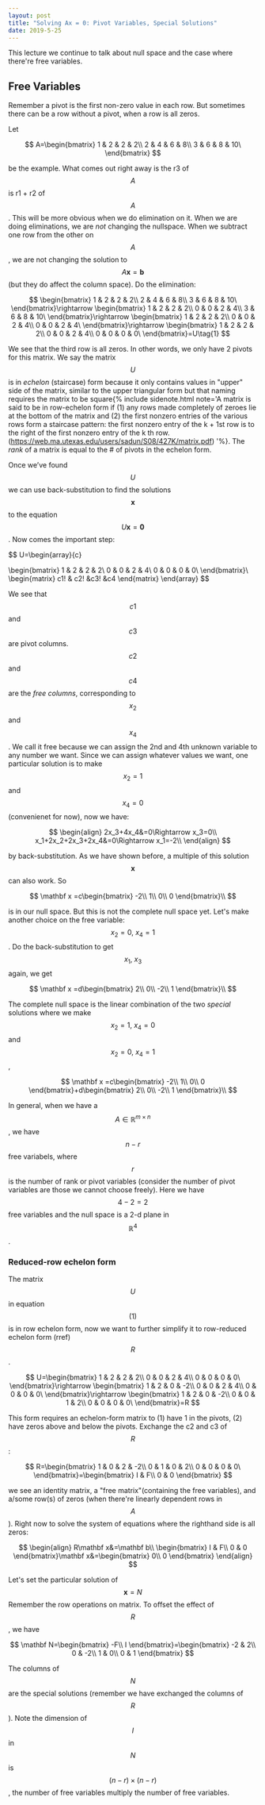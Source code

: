 ```yaml
---
layout: post
title: "Solving Ax = 0: Pivot Variables, Special Solutions"
date: 2019-5-25
---
```


This lecture we continue to talk about null space and the case where there're free variables. 

## Free Variables

Remember a pivot is the first non-zero value in each row. But sometimes there can be a row without a pivot, when a row is all zeros. 

Let 

$$
A=\begin{bmatrix}
1 & 2 & 2 & 2\\
2 & 4 & 6 & 8\\
3 & 6 & 8 & 10\ 
\end{bmatrix}
$$

be the example. What comes out right away is the r3 of $$A$$ is r1 + r2 of $$A$$. This will be more obvious when we do elimination on it. When we are doing eliminations, we are *not* changing the nullspace. When we subtract one row from the other on $$A$$, we are not changing the solution to $$A\mathbf x =\mathbf b$$ (but they do affect the column space). Do the elimination:

$$
\begin{bmatrix}
1 & 2 & 2 & 2\\
2 & 4 & 6 & 8\\
3 & 6 & 8 & 10\ 
\end{bmatrix}\rightarrow \begin{bmatrix}
1 & 2 & 2 & 2\\
0 & 0 & 2 & 4\\
3 & 6 & 8 & 10\ 
\end{bmatrix}\rightarrow \begin{bmatrix}
1 & 2 & 2 & 2\\
0 & 0 & 2 & 4\\
0 & 0 & 2 & 4\ 
\end{bmatrix}\rightarrow \begin{bmatrix}
1 & 2 & 2 & 2\\
0 & 0 & 2 & 4\\
0 & 0 & 0 & 0\ 
\end{bmatrix}=U\tag{1}
$$

We see that the third row is all zeros. In other words, we only have 2 pivots for this matrix. We say the matrix $$U$$ is in *echelon* (staircase) form because it only contains values in "upper" side of the matrix, similar to the upper triangular form but that naming requires the matrix to be square{% include sidenote.html note='A matrix is said to be in row-echelon form if (1) any rows made
completely of zeroes lie at the bottom of the matrix and (2) the first nonzero
entries of the various rows form a staircase pattern: the first nonzero entry
of the k + 1st row is to the right of the first nonzero entry of the k
th row. (https://web.ma.utexas.edu/users/sadun/S08/427K/matrix.pdf) '%}. The *rank* of a matrix is equal to the # of pivots in the echelon form.

Once we’ve found $$U$$ we can use back-substitution to find the solutions $$\mathbf x$$ to the
equation $$U\mathbf x = \mathbf 0$$. Now comes the important step:

$$
U=\begin{array}{c}

\begin{bmatrix}
1 & 2 & 2 & 2\\
0 & 0 & 2 & 4\\
0 & 0 & 0 & 0\ 
\end{bmatrix}\\
\begin{matrix}
c1\! & c2\! &c3\! &c4
\end{matrix}
\end{array}
$$

We see that $$c1$$ and $$c3$$ are pivot columns. $$c2$$ and $$c4$$ are the *free columns*, corresponding to $$x_2$$ and $$x_4$$. We call it free because we can assign the 2nd and 4th unknown variable to any number we want. Since we can assign whatever values we want, one particular solution is to make $$x_2=1$$ and $$x_4=0$$ (convenienet for now), now we have: 

$$
\begin{align}
2x_3+4x_4&=0\Rightarrow x_3=0\\ 
x_1+2x_2+2x_3+2x_4&=0\Rightarrow x_1=-2\\
\end{align}
$$

by back-substitution. As we have shown before, a multiple of this solution $$\mathbf x$$ can also work. So

$$
\mathbf x =c\begin{bmatrix}
-2\\
1\\
0\\
0
\end{bmatrix}\\
$$

is in our null space. But this is not the complete null space yet. Let's make another choice on the free variable: $$x_2=0,\ x_4=1$$. Do the back-substitution to get $$x_1,\ x_3$$ again, we get

$$
\mathbf x =d\begin{bmatrix}
2\\
0\\
-2\\
1
\end{bmatrix}\\
$$

The complete null space is the linear combination of the two *special* solutions where we make $$x_2=1,\ x_4=0$$ and $$x_2=0,\ x_4=1$$, 

$$
\mathbf x =c\begin{bmatrix}
-2\\
1\\
0\\
0
\end{bmatrix}+d\begin{bmatrix}
2\\
0\\
-2\\
1
\end{bmatrix}\\
$$


In general, when we have a $$A\in \mathbb R^{m\times n}$$, we have $$n-r$$ free variabels, where $$r$$ is the number of rank or pivot variables (consider the number of pivot variables are those we cannot choose freely). Here we have $$4-2=2$$ free variables and the null space is a 2-d plane in $$\mathbb R^4$$.

### Reduced-row echelon form

The matrix $$U$$ in equation $$(1)$$ is in row echelon form, now we want to further simplify it to row-reduced echelon form (rref) $$R$$. 

$$
U=\begin{bmatrix}
1 & 2 & 2 & 2\\
0 & 0 & 2 & 4\\
0 & 0 & 0 & 0\ 
\end{bmatrix}\rightarrow \begin{bmatrix}
1 & 2 & 0 & -2\\
0 & 0 & 2 & 4\\
0 & 0 & 0 & 0\ 
\end{bmatrix}\rightarrow \begin{bmatrix}
1 & 2 & 0 & -2\\
0 & 0 & 1 & 2\\
0 & 0 & 0 & 0\ 
\end{bmatrix}=R
$$

This form requires an echelon-form matrix to (1) have 1 in the pivots, (2) have zeros above and below the pivots. Exchange the c2 and c3 of $$R$$:

$$
R=\begin{bmatrix}
1 & 0 & 2 & -2\\
0 & 1 & 0 & 2\\
0 & 0 & 0 & 0\ 
\end{bmatrix}=\begin{bmatrix}
I & F\\
0 & 0
\end{bmatrix}
$$

we see an identity matrix, a "free matrix"(containing the free variables), and a/some row(s) of zeros (when there're linearly dependent rows in $$A$$). Right now to solve the system of equations where the righthand side is all zeros:

$$
\begin{align}
R\mathbf x&=\mathbf b\\
\begin{bmatrix}
I & F\\
0 & 0
\end{bmatrix}\mathbf x&=\begin{bmatrix}
0\\
0
\end{bmatrix}
\end{align}
$$

Let's set the particular solution of $$\mathbf x=N$$ Remember the row operations on matrix. To offset the effect of $$R$$, we have

$$
\mathbf N=\begin{bmatrix}
-F\\
I
\end{bmatrix}=\begin{bmatrix}
-2 & 2\\
0 & -2\\
1 & 0\\
0 & 1
\end{bmatrix}
$$

The columns of $$N$$ are the special solutions (remember we have exchanged the columns of $$R$$). Note the dimension of $$I$$ in $$N$$ is $$(n-r)\times (n-r)$$, the number of free variables multiply the number of free variables. 

